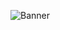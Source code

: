 ![Banner](https://i.postimg.cc/fTJ8m3pq/cyberpunk-illustration-with-neon-colors-futuristic-technology.jpg)

